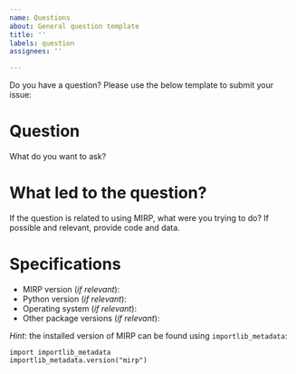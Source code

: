 ```yaml
---
name: Questions
about: General question template
title: ''
labels: question
assignees: ''

---
```


Do you have a question? Please use the below template to submit your issue:

# Question

What do you want to ask?

# What led to the question?

If the question is related to using MIRP, what were you trying to do? If possible and relevant, provide code and data.

# Specifications

- MIRP version (*if relevant*): 
- Python version (*if relevant*):
- Operating system (*if relevant*):
- Other package versions (*if relevant*):

*Hint*: the installed version of MIRP can be found using `importlib_metadata`:
```
import importlib_metadata
importlib_metadata.version("mirp")
```
